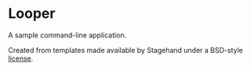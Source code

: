 # Looper

A sample command-line application.

Created from templates made available by Stagehand under a BSD-style
[license](https://github.com/dart-lang/stagehand/blob/master/LICENSE).
